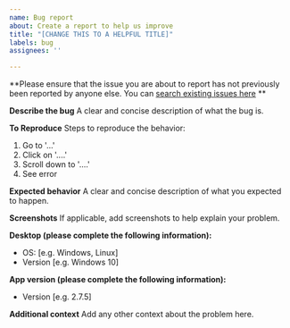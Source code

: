 ```yaml
---
name: Bug report
about: Create a report to help us improve
title: "[CHANGE THIS TO A HELPFUL TITLE]"
labels: bug
assignees: ''

---
```


**Please ensure that the issue you are about to report has not previously been reported by anyone else. You can [search existing issues here](https://github.com/ifedapoolarewaju/igdm/issues) **

**Describe the bug**
A clear and concise description of what the bug is.

**To Reproduce**
Steps to reproduce the behavior:
1. Go to '...'
2. Click on '....'
3. Scroll down to '....'
4. See error

**Expected behavior**
A clear and concise description of what you expected to happen.

**Screenshots**
If applicable, add screenshots to help explain your problem.

**Desktop (please complete the following information):**
 - OS: [e.g. Windows, Linux]
 - Version [e.g. Windows 10]

**App version (please complete the following information):**
 - Version [e.g. 2.7.5]

**Additional context**
Add any other context about the problem here.
